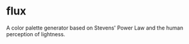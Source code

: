 # flux
A color palette generator based on Stevens' Power Law and the human perception of lightness.
